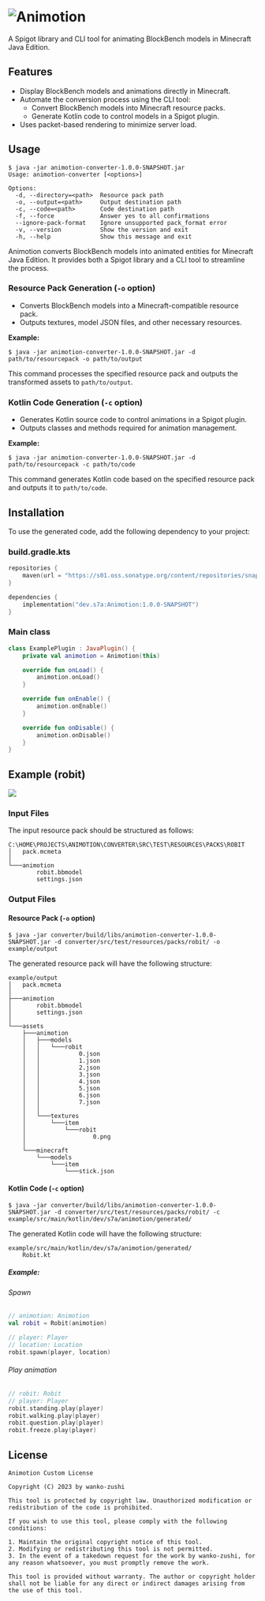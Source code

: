 # ![Animotion](assets/banner.png)

A Spigot library and CLI tool for animating BlockBench models in Minecraft Java Edition.

## Features

- Display BlockBench models and animations directly in Minecraft.
- Automate the conversion process using the CLI tool:
    - Convert BlockBench models into Minecraft resource packs.
    - Generate Kotlin code to control models in a Spigot plugin.
- Uses packet-based rendering to minimize server load.

## Usage

```shell
$ java -jar animotion-converter-1.0.0-SNAPSHOT.jar
Usage: animotion-converter [<options>]

Options:
  -d, --directory=<path>  Resource pack path
  -o, --output=<path>     Output destination path
  -c, --code=<path>       Code destination path
  -f, --force             Answer yes to all confirmations
  --ignore-pack-format    Ignore unsupported pack_format error
  -v, --version           Show the version and exit
  -h, --help              Show this message and exit
```

Animotion converts BlockBench models into animated entities for Minecraft Java Edition. It provides both a Spigot library and a CLI tool to streamline the process.

### Resource Pack Generation (`-o` option)

- Converts BlockBench models into a Minecraft-compatible resource pack.
- Outputs textures, model JSON files, and other necessary resources.

**Example:**

```shell
$ java -jar animotion-converter-1.0.0-SNAPSHOT.jar -d path/to/resourcepack -o path/to/output
```

This command processes the specified resource pack and outputs the transformed assets to `path/to/output`.

### Kotlin Code Generation (`-c` option)

- Generates Kotlin source code to control animations in a Spigot plugin.
- Outputs classes and methods required for animation management.

**Example:**

```shell
$ java -jar animotion-converter-1.0.0-SNAPSHOT.jar -d path/to/resourcepack -c path/to/code
```

This command generates Kotlin code based on the specified resource pack and outputs it to `path/to/code`.

## Installation

To use the generated code, add the following dependency to your project:

### build.gradle.kts

```kotlin
repositories {
    maven(url = "https://s01.oss.sonatype.org/content/repositories/snapshots/")
}

dependencies {
    implementation("dev.s7a:Animotion:1.0.0-SNAPSHOT")
}
```

### Main class

```kotlin
class ExamplePlugin : JavaPlugin() {
    private val animotion = Animotion(this)

    override fun onLoad() {
        animotion.onLoad()
    }

    override fun onEnable() {
        animotion.onEnable()
    }

    override fun onDisable() {
        animotion.onDisable()
    }
}
```

## Example (robit)

![](assets/example.png)

### Input Files

The input resource pack should be structured as follows:

```
C:\HOME\PROJECTS\ANIMOTION\CONVERTER\SRC\TEST\RESOURCES\PACKS\ROBIT
│   pack.mcmeta
│   
└───animotion
        robit.bbmodel
        settings.json
```

### Output Files

#### Resource Pack (`-o` option)

```shell
$ java -jar converter/build/libs/animotion-converter-1.0.0-SNAPSHOT.jar -d converter/src/test/resources/packs/robit/ -o example/output
```

The generated resource pack will have the following structure:

```
example/output
│   pack.mcmeta
│   
├───animotion
│       robit.bbmodel
│       settings.json
│       
└───assets
    ├───animotion
    │   ├───models
    │   │   └───robit
    │   │           0.json
    │   │           1.json
    │   │           2.json
    │   │           3.json
    │   │           4.json
    │   │           5.json
    │   │           6.json
    │   │           7.json
    │   │
    │   └───textures
    │       └───item
    │           └───robit
    │                   0.png
    │
    └───minecraft
        └───models
            └───item
                └───stick.json
```

#### Kotlin Code (`-c` option)

```shell
$ java -jar converter/build/libs/animotion-converter-1.0.0-SNAPSHOT.jar -d converter/src/test/resources/packs/robit/ -c example/src/main/kotlin/dev/s7a/animotion/generated/
```

The generated Kotlin code will have the following structure:

```
example/src/main/kotlin/dev/s7a/animotion/generated/
    Robit.kt
```

##### Example:

###### Spawn

```kotlin
// animotion: Animotion
val robit = Robit(animotion)

// player: Player
// location: Location
robit.spawn(player, location)
```

###### Play animation

```kotlin
// robit: Robit
// player: Player
robit.standing.play(player)
robit.walking.play(player)
robit.question.play(player)
robit.freeze.play(player)
```

## License

```
Animotion Custom License

Copyright (C) 2023 by wanko-zushi

This tool is protected by copyright law. Unauthorized modification or redistribution of the code is prohibited.

If you wish to use this tool, please comply with the following conditions:

1. Maintain the original copyright notice of this tool.
2. Modifying or redistributing this tool is not permitted.
3. In the event of a takedown request for the work by wanko-zushi, for any reason whatsoever, you must promptly remove the work.

This tool is provided without warranty. The author or copyright holder shall not be liable for any direct or indirect damages arising from the use of this tool.
```
